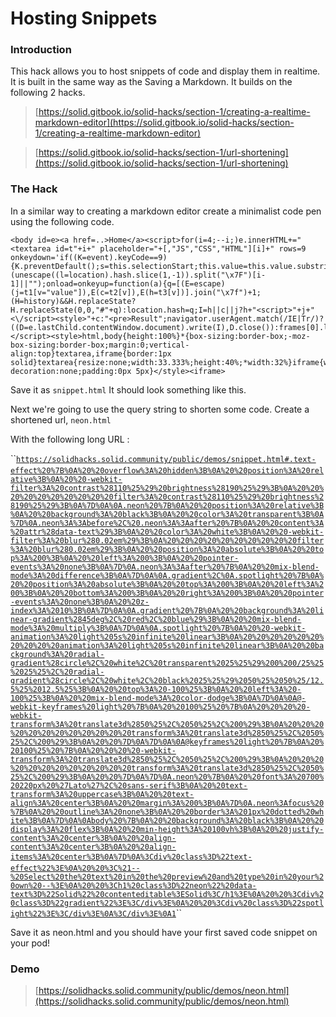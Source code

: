 # Hosting Snippets

### Introduction

This hack allows you to host snippets of code and display them in realtime.  It is built in the same way as the Saving a Markdown.  It builds on the following 2 hacks.

> [https://solid.gitbook.io/solid-hacks/section-1/creating-a-realtime-markdown-editor](https://solid.gitbook.io/solid-hacks/section-1/creating-a-realtime-markdown-editor)

> [https://solid.gitbook.io/solid-hacks/section-1/url-shortening](https://solid.gitbook.io/solid-hacks/section-1/url-shortening)

### The Hack

In a similar way to creating a markdown editor create a minimalist code pen using the following code.

```text
<body id=e><a href=..>Home</a><script>for(i=4;--i;)e.innerHTML+="<textarea id=t"+i+" placeholder="+[,"JS","CSS","HTML"][i]+" rows=9 onkeydown='if((K=event).keyCode==9){K.preventDefault();s=this.selectionStart;this.value=this.value.substring(0,this.selectionStart)+\"\t\"+this.value.substring(this.selectionEnd);this.selectionEnd=s+1}'>"+(unescape((l=location).hash.slice(1,-1)).split("\x7F")[i-1]||"");onload=onkeyup=function(a){q=[(E=escape)(j=t1[v="value"]),E(c=t2[v]),E(h=t3[v])].join("\x7f")+1;(H=history)&&H.replaceState?H.replaceState(0,0,"#"+q):location.hash=q;I=h||c||j?h+"<script>"+j+"<\/script><style>"+c:"<pre>Result";navigator.userAgent.match(/IE|Tr/)?((D=e.lastChild.contentWindow.document).write(I),D.close()):frames[0].location.replace("data:text/html,"+escape(I))}</script><style>html,body{height:100%}*{box-sizing:border-box;-moz-box-sizing:border-box;margin:0;vertical-align:top}textarea,iframe{border:1px solid}textarea{resize:none;width:33.333%;height:40%;*width:32%}iframe{width:100%;height:60%}a{position:absolute;bottom:0;right:0;background:#555;color:#fff;text-decoration:none;padding:0px 5px}</style><iframe>
```

Save it as `snippet.html` It should look something like this.

Next we're going to use the query string to shorten some code.  Create a shortened url, `neon.html`

With the following long URL :

\`\`[`https://solidhacks.solid.community/public/demos/snippet.html#.text-effect%20%7B%0A%20%20overflow%3A%20hidden%3B%0A%20%20position%3A%20relative%3B%0A%20%20-webkit-filter%3A%20contrast%28110%25%29%20brightness%28190%25%29%3B%0A%20%20%20%20%20%20%20%20%20%20filter%3A%20contrast%28110%25%29%20brightness%28190%25%29%3B%0A%7D%0A%0A.neon%20%7B%0A%20%20position%3A%20relative%3B%0A%20%20background%3A%20black%3B%0A%20%20color%3A%20transparent%3B%0A%7D%0A.neon%3A%3Abefore%2C%20.neon%3A%3Aafter%20%7B%0A%20%20content%3A%20attr%28data-text%29%3B%0A%20%20color%3A%20white%3B%0A%20%20-webkit-filter%3A%20blur%280.02em%29%3B%0A%20%20%20%20%20%20%20%20%20%20filter%3A%20blur%280.02em%29%3B%0A%20%20position%3A%20absolute%3B%0A%20%20top%3A%200%3B%0A%20%20left%3A%200%3B%0A%20%20pointer-events%3A%20none%3B%0A%7D%0A.neon%3A%3Aafter%20%7B%0A%20%20mix-blend-mode%3A%20difference%3B%0A%7D%0A%0A.gradient%2C%0A.spotlight%20%7B%0A%20%20position%3A%20absolute%3B%0A%20%20top%3A%200%3B%0A%20%20left%3A%200%3B%0A%20%20bottom%3A%200%3B%0A%20%20right%3A%200%3B%0A%20%20pointer-events%3A%20none%3B%0A%20%20z-index%3A%2010%3B%0A%7D%0A%0A.gradient%20%7B%0A%20%20background%3A%20linear-gradient%2845deg%2C%20red%2C%20blue%29%3B%0A%20%20mix-blend-mode%3A%20multiply%3B%0A%7D%0A%0A.spotlight%20%7B%0A%20%20-webkit-animation%3A%20light%205s%20infinite%20linear%3B%0A%20%20%20%20%20%20%20%20%20%20animation%3A%20light%205s%20infinite%20linear%3B%0A%20%20background%3A%20radial-gradient%28circle%2C%20white%2C%20transparent%2025%25%29%200%200/25%25%2025%25%2C%20radial-gradient%28circle%2C%20white%2C%20black%2025%25%29%2050%25%2050%25/12.5%25%2012.5%25%3B%0A%20%20top%3A%20-100%25%3B%0A%20%20left%3A%20-100%25%3B%0A%20%20mix-blend-mode%3A%20color-dodge%3B%0A%7D%0A%0A@-webkit-keyframes%20light%20%7B%0A%20%20100%25%20%7B%0A%20%20%20%20-webkit-transform%3A%20translate3d%2850%25%2C%2050%25%2C%200%29%3B%0A%20%20%20%20%20%20%20%20%20%20%20%20transform%3A%20translate3d%2850%25%2C%2050%25%2C%200%29%3B%0A%20%20%7D%0A%7D%0A%0A@keyframes%20light%20%7B%0A%20%20100%25%20%7B%0A%20%20%20%20-webkit-transform%3A%20translate3d%2850%25%2C%2050%25%2C%200%29%3B%0A%20%20%20%20%20%20%20%20%20%20%20%20transform%3A%20translate3d%2850%25%2C%2050%25%2C%200%29%3B%0A%20%20%7D%0A%7D%0A.neon%20%7B%0A%20%20font%3A%20700%20220px%20%27Lato%27%2C%20sans-serif%3B%0A%20%20text-transform%3A%20uppercase%3B%0A%20%20text-align%3A%20center%3B%0A%20%20margin%3A%200%3B%0A%7D%0A.neon%3Afocus%20%7B%0A%20%20outline%3A%20none%3B%0A%20%20border%3A%201px%20dotted%20white%3B%0A%7D%0A%0Abody%20%7B%0A%20%20background%3A%20black%3B%0A%20%20display%3A%20flex%3B%0A%20%20min-height%3A%20100vh%3B%0A%20%20justify-content%3A%20center%3B%0A%20%20align-content%3A%20center%3B%0A%20%20align-items%3A%20center%3B%0A%7D%0A%3Cdiv%20class%3D%22text-effect%22%3E%0A%20%20%3C%21--%20Select%20the%20text%20in%20the%20preview%20and%20type%20in%20your%20own%20--%3E%0A%20%20%3Ch1%20class%3D%22neon%22%20data-text%3D%22Solid%22%20contenteditable%3ESolid%3C/h1%3E%0A%20%20%3Cdiv%20class%3D%22gradient%22%3E%3C/div%3E%0A%20%20%3Cdiv%20class%3D%22spotlight%22%3E%3C/div%3E%0A%3C/div%3E%0A1`](https://solidhacks.solid.community/public/demos/snippet.html#.text-effect%20%7B%0A%20%20overflow%3A%20hidden%3B%0A%20%20position%3A%20relative%3B%0A%20%20-webkit-filter%3A%20contrast%28110%25%29%20brightness%28190%25%29%3B%0A%20%20%20%20%20%20%20%20%20%20filter%3A%20contrast%28110%25%29%20brightness%28190%25%29%3B%0A%7D%0A%0A.neon%20%7B%0A%20%20position%3A%20relative%3B%0A%20%20background%3A%20black%3B%0A%20%20color%3A%20transparent%3B%0A%7D%0A.neon%3A%3Abefore%2C%20.neon%3A%3Aafter%20%7B%0A%20%20content%3A%20attr%28data-text%29%3B%0A%20%20color%3A%20white%3B%0A%20%20-webkit-filter%3A%20blur%280.02em%29%3B%0A%20%20%20%20%20%20%20%20%20%20filter%3A%20blur%280.02em%29%3B%0A%20%20position%3A%20absolute%3B%0A%20%20top%3A%200%3B%0A%20%20left%3A%200%3B%0A%20%20pointer-events%3A%20none%3B%0A%7D%0A.neon%3A%3Aafter%20%7B%0A%20%20mix-blend-mode%3A%20difference%3B%0A%7D%0A%0A.gradient%2C%0A.spotlight%20%7B%0A%20%20position%3A%20absolute%3B%0A%20%20top%3A%200%3B%0A%20%20left%3A%200%3B%0A%20%20bottom%3A%200%3B%0A%20%20right%3A%200%3B%0A%20%20pointer-events%3A%20none%3B%0A%20%20z-index%3A%2010%3B%0A%7D%0A%0A.gradient%20%7B%0A%20%20background%3A%20linear-gradient%2845deg%2C%20red%2C%20blue%29%3B%0A%20%20mix-blend-mode%3A%20multiply%3B%0A%7D%0A%0A.spotlight%20%7B%0A%20%20-webkit-animation%3A%20light%205s%20infinite%20linear%3B%0A%20%20%20%20%20%20%20%20%20%20animation%3A%20light%205s%20infinite%20linear%3B%0A%20%20background%3A%20radial-gradient%28circle%2C%20white%2C%20transparent%2025%25%29%200%200/25%25%2025%25%2C%20radial-gradient%28circle%2C%20white%2C%20black%2025%25%29%2050%25%2050%25/12.5%25%2012.5%25%3B%0A%20%20top%3A%20-100%25%3B%0A%20%20left%3A%20-100%25%3B%0A%20%20mix-blend-mode%3A%20color-dodge%3B%0A%7D%0A%0A@-webkit-keyframes%20light%20%7B%0A%20%20100%25%20%7B%0A%20%20%20%20-webkit-transform%3A%20translate3d%2850%25%2C%2050%25%2C%200%29%3B%0A%20%20%20%20%20%20%20%20%20%20%20%20transform%3A%20translate3d%2850%25%2C%2050%25%2C%200%29%3B%0A%20%20%7D%0A%7D%0A%0A@keyframes%20light%20%7B%0A%20%20100%25%20%7B%0A%20%20%20%20-webkit-transform%3A%20translate3d%2850%25%2C%2050%25%2C%200%29%3B%0A%20%20%20%20%20%20%20%20%20%20%20%20transform%3A%20translate3d%2850%25%2C%2050%25%2C%200%29%3B%0A%20%20%7D%0A%7D%0A.neon%20%7B%0A%20%20font%3A%20700%20220px%20%27Lato%27%2C%20sans-serif%3B%0A%20%20text-transform%3A%20uppercase%3B%0A%20%20text-align%3A%20center%3B%0A%20%20margin%3A%200%3B%0A%7D%0A.neon%3Afocus%20%7B%0A%20%20outline%3A%20none%3B%0A%20%20border%3A%201px%20dotted%20white%3B%0A%7D%0A%0Abody%20%7B%0A%20%20background%3A%20black%3B%0A%20%20display%3A%20flex%3B%0A%20%20min-height%3A%20100vh%3B%0A%20%20justify-content%3A%20center%3B%0A%20%20align-content%3A%20center%3B%0A%20%20align-items%3A%20center%3B%0A%7D%0A%3Cdiv%20class%3D%22text-effect%22%3E%0A%20%20%3C%21--%20Select%20the%20text%20in%20the%20preview%20and%20type%20in%20your%20own%20--%3E%0A%20%20%3Ch1%20class%3D%22neon%22%20data-text%3D%22Solid%22%20contenteditable%3ESolid%3C/h1%3E%0A%20%20%3Cdiv%20class%3D%22gradient%22%3E%3C/div%3E%0A%20%20%3Cdiv%20class%3D%22spotlight%22%3E%3C/div%3E%0A%3C/div%3E%0A1)\`\`

Save it as neon.html and you should have your first saved code snippet on your pod!

### Demo

> [https://solidhacks.solid.community/public/demos/neon.html](https://solidhacks.solid.community/public/demos/neon.html)

